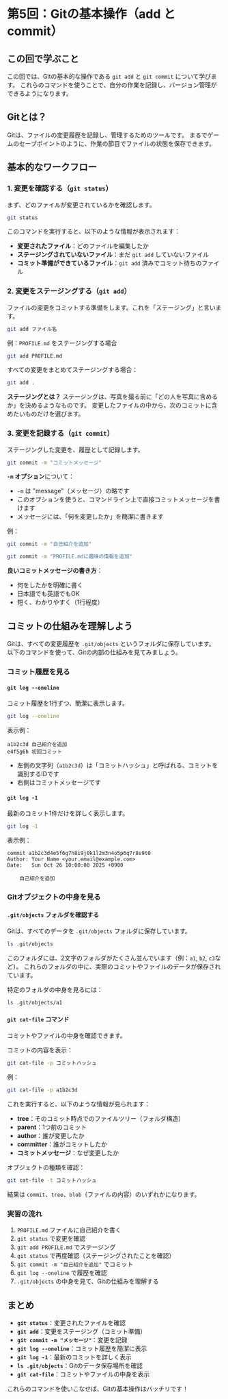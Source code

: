 # 第5回：Gitの基本操作（add と commit）

## この回で学ぶこと
この回では、Gitの基本的な操作である `git add` と `git commit` について学びます。
これらのコマンドを使うことで、自分の作業を記録し、バージョン管理ができるようになります。

## Gitとは？
Gitは、ファイルの変更履歴を記録し、管理するためのツールです。
まるでゲームのセーブポイントのように、作業の節目でファイルの状態を保存できます。

## 基本的なワークフロー

### 1. 変更を確認する（`git status`）
まず、どのファイルが変更されているかを確認します。

```bash
git status
```

このコマンドを実行すると、以下のような情報が表示されます：
- **変更されたファイル**：どのファイルを編集したか
- **ステージングされていないファイル**：まだ `git add` していないファイル
- **コミット準備ができているファイル**：`git add` 済みでコミット待ちのファイル

### 2. 変更をステージングする（`git add`）
ファイルの変更をコミットする準備をします。これを「ステージング」と言います。

```bash
git add ファイル名
```

例：`PROFILE.md` をステージングする場合
```bash
git add PROFILE.md
```

すべての変更をまとめてステージングする場合：
```bash
git add .
```

**ステージングとは？**
ステージングは、写真を撮る前に「どの人を写真に含めるか」を決めるようなものです。
変更したファイルの中から、次のコミットに含めたいものだけを選びます。

### 3. 変更を記録する（`git commit`）
ステージングした変更を、履歴として記録します。

```bash
git commit -m "コミットメッセージ"
```

**`-m` オプション**について：
- `-m` は "message"（メッセージ）の略です
- このオプションを使うと、コマンドライン上で直接コミットメッセージを書けます
- メッセージには、「何を変更したか」を簡潔に書きます

例：
```bash
git commit -m "自己紹介を追加"
```

```bash
git commit -m "PROFILE.mdに趣味の情報を追加"
```

**良いコミットメッセージの書き方**：
- 何をしたかを明確に書く
- 日本語でも英語でもOK
- 短く、わかりやすく（1行程度）

## コミットの仕組みを理解しよう

Gitは、すべての変更履歴を `.git/objects` というフォルダに保存しています。
以下のコマンドを使って、Gitの内部の仕組みを見てみましょう。

### コミット履歴を見る

#### `git log --oneline`
コミット履歴を1行ずつ、簡潔に表示します。

```bash
git log --oneline
```

表示例：
```
a1b2c3d 自己紹介を追加
e4f5g6h 初回コミット
```

- 左側の文字列（`a1b2c3d`）は「コミットハッシュ」と呼ばれる、コミットを識別するIDです
- 右側はコミットメッセージです

#### `git log -1`
最新のコミット1件だけを詳しく表示します。

```bash
git log -1
```

表示例：
```
commit a1b2c3d4e5f6g7h8i9j0k1l2m3n4o5p6q7r8s9t0
Author: Your Name <your.email@example.com>
Date:   Sun Oct 26 10:00:00 2025 +0900

    自己紹介を追加
```

### Gitオブジェクトの中身を見る

#### `.git/objects` フォルダを確認する
Gitは、すべてのデータを `.git/objects` フォルダに保存しています。

```bash
ls .git/objects
```

このフォルダには、2文字のフォルダがたくさん並んでいます（例：`a1`, `b2`, `c3`など）。
これらのフォルダの中に、実際のコミットやファイルのデータが保存されています。

特定のフォルダの中身を見るには：
```bash
ls .git/objects/a1
```

#### `git cat-file` コマンド
コミットやファイルの中身を確認できます。

コミットの内容を表示：
```bash
git cat-file -p コミットハッシュ
```

例：
```bash
git cat-file -p a1b2c3d
```

これを実行すると、以下のような情報が見られます：
- **tree**：そのコミット時点でのファイルツリー（フォルダ構造）
- **parent**：1つ前のコミット
- **author**：誰が変更したか
- **committer**：誰がコミットしたか
- **コミットメッセージ**：なぜ変更したか

オブジェクトの種類を確認：
```bash
git cat-file -t コミットハッシュ
```

結果は `commit`、`tree`、`blob`（ファイルの内容）のいずれかになります。

### 実習の流れ

1. `PROFILE.md` ファイルに自己紹介を書く
2. `git status` で変更を確認
3. `git add PROFILE.md` でステージング
4. `git status` で再度確認（ステージングされたことを確認）
5. `git commit -m "自己紹介を追加"` でコミット
6. `git log --oneline` で履歴を確認
7. `.git/objects` の中身を見て、Gitの仕組みを理解する

## まとめ

- **`git status`**：変更されたファイルを確認
- **`git add`**：変更をステージング（コミット準備）
- **`git commit -m "メッセージ"`**：変更を記録
- **`git log --oneline`**：コミット履歴を簡潔に表示
- **`git log -1`**：最新のコミットを詳しく表示
- **`ls .git/objects`**：Gitのデータ保存場所を確認
- **`git cat-file`**：コミットやファイルの中身を表示

これらのコマンドを使いこなせば、Gitの基本操作はバッチリです！
